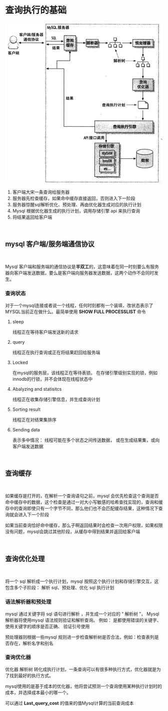 # 查询执行的基础

 ![](/img/屏幕截图%202022-05-05%20205834.png)

1. 客户端大宋一条查询给服务器
2. 服务器先检查缓存，如果命中缓存直接返回，否则进入下一阶段
3. 服务器惊醒sql解析优化、预处理、再由优化器生成对应的执行计划
4. Mysql 根据优化器生成的执行计划，调用存储引擎 api 来执行查询
5. 将结果返回给客户端
   
<br>

## mysql 客户端/服务端通信协议

<br>

   Mysql 客户端和服务端的通信协议是**半双工**的，这意味着在同一时刻要么有服务器向客户端发送数据，要么是客户端向服务器发送数据，这两个动作不会同时发生。

### 查询状态

对于一个mysql连接或者说一个线程，任何时刻都有一个装填，改状态表示了MYSQL当前正在做什么。最简单使用 **SHOW FULL PROCESSLIST** 命令

1. sleep
    
    线程正在等待客户端发送新的请求
2. query

    线程正在执行查询或正在将结果赶回给服务端
3. Locked

    在mysql的服务层，该线程正在等待表锁。 在存储引擎级别实现的锁，例如 innodb的行锁，并不会体现在线程状态中
4. Abalyzing and statisitcs

    线程正在收集存储引擎信息，并生成查询计划

5. Sorting result

    线程正在对结果集排序

6. Sending data

    表示多中情况： 线程可能在多个状态之间传送数据， 或在生成结果集，或向客户端发送数据

<br>

## 查询缓存

<br>

如果缓存是打开的，在解析一个查询语句之前，mysql 会优先检查这个查询是否命中缓存中的数据，这个检查是通过一对大小写敏感的哈希查找实现的，查询和缓存中的查询即使只有一个字节不同，那么他们也不会匹配缓存结果，这种情况下查询就会进入下一个阶段

如果当前查询恰好命中缓存，那么子啊返回结果时会检查一次用户权限，如果权限没有问题，mysql会跳过其他阶段，从缓存中得到结果并返回给客户端

<br>

## 查询优化处理

<br>

将一个 sql  解析成一个执行计划，mysql 按照这个执行计划和存储引擎交互，这包含多个子阶段： 解析 sql、预处理、优化 sql 执行计划

### 语法解析器和预处理

mysql 通过关键字将 sql 语句进行解析 ，并生成一个对应的 “ 解析树 ”， Mysql 解析器将使用mysql 语法规则验证和解析查询。 例如： 是都使用错误的关键字、使用关键字的顺序是否正确、 验证引号使用

预处理器则根据一些mysql 规则进一步检查解析树是否合法，例如：检查表列是否存在，解析名字和别名

### 查询优化器

优化器 解析树 转化成执行计划，一条查询可以有很多种执行方式，优化器就是为了找到最好的执行方式。

mysql使用的是基于成本的优化器，他将尝试预测一个查询使用某种执行计划时的成本，并选择成本最小的哪一个。

可以通过 **Last_query_cost** 的值来的值Mysql计算的当前查询成本







